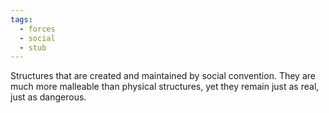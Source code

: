 ```yaml
---
tags:
  - forces
  - social
  - stub
---
```

Structures that are created and maintained by social convention. They are much more malleable than physical structures, yet they remain just as real, just as dangerous.